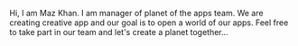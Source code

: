 Hi, I am Maz Khan.
I am manager of planet of the apps team.
We are creating creative app and our goal is to open a world of our apps.
Feel free to take part in our team and let's create a planet together...
